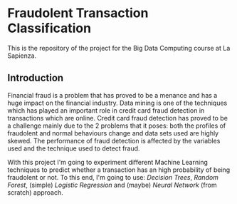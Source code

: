 # Fraudolent Transaction Classification

This is the repository of the project for the Big Data Computing course at La Sapienza.

## Introduction

Financial fraud is a problem that has proved to be a menance and has a huge impact on the financial industry. Data mining is one of the techniques which has played an important role in credit card fraud detection in transactions which are online. Credit card fraud detection has proved to be a challenge mainly due to the 2 problems that it poses: both the profiles of fraudolent and normal behaviours change and data sets used are highly skewed. The performance of fraud detection is affected by the variables used and the technique used to detect fraud.

With this project I'm going to experiment different Machine Learning techniques to predict whether a transaction has an high probability of being fraudolent or not. To this end, I'm going to use: *Decision Trees*, *Random Forest*, (simple) *Logistic Regression* and (maybe) *Neural Network* (from scratch) approach. 